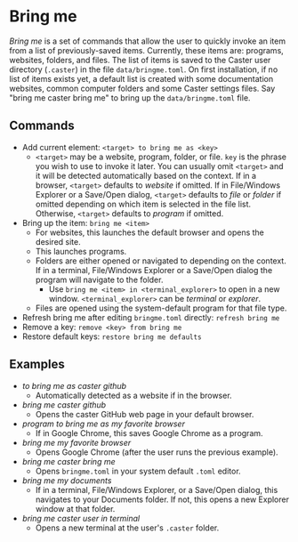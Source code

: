 # Bring me

_Bring me_ is a set of commands that allow the user to quickly invoke an item from a list of previously-saved items. Currently, these items are: programs, websites, folders, and files. The list of items is saved to the Caster user directory (`.caster`) in the file `data/bringme.toml`. On first installation, if no list of items exists yet, a default list is created with some documentation websites, common computer folders and some Caster settings files. Say "bring me caster bring me" to bring up the `data/bringme.toml` file.

## Commands

- Add current element: `<target> to bring me as <key>`
    - `<target>` may be a website, program, folder, or file. `key` is the phrase you wish to use to invoke it later. You can usually omit `<target>` and it will be detected automatically based on the context. If in a browser, `<target>` defaults to _website_ if omitted. If in File/Windows Explorer or a Save/Open dialog, `<target>` defaults to _file_ or _folder_ if omitted depending on which item is selected in the file list. Otherwise, `<target>` defaults to _program_ if omitted.
- Bring up the item: `bring me <item>`
    - For websites, this launches the default browser and opens the desired site.
    - This launches programs.
    - Folders are either opened or navigated to depending on the context. If in a terminal, File/Windows Explorer or a Save/Open dialog the program will navigate to the folder.
        - Use `bring me <item> in <terminal_explorer>` to open in a new window. `<terminal_explorer>` can be _terminal_ or _explorer_.
    - Files are opened using the system-default program for that file type.
- Refresh bring me after editing `bringme.toml` directly: `refresh bring me`
- Remove a key: `remove <key> from bring me`
- Restore default keys: `restore bring me defaults`

## Examples

- _to bring me as caster github_
    - Automatically detected as a website if in the browser.
- _bring me caster github_
    - Opens the caster GitHub web page in your default browser.
- _program to bring me as my favorite browser_
    - If in Google Chrome, this saves Google Chrome as a program.
- _bring me my favorite browser_
    - Opens Google Chrome (after the user runs the previous example).
- _bring me caster bring me_
    - Opens `bringme.toml` in your system default `.toml` editor.
- _bring me my documents_
    - If in a terminal, File/Windows Explorer, or a Save/Open dialog, this navigates to your Documents folder. If not, this opens a new Explorer window at that folder.
- _bring me caster user in terminal_
    - Opens a new terminal at the user's `.caster` folder.
